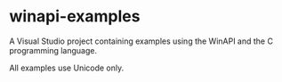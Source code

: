 # winapi-examples
A Visual Studio project containing examples using the WinAPI and the C programming language.

All examples use Unicode only.
